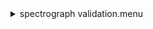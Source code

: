 <details><summary>spectrograph validation.menu</summary><blockquote><pre><details><summary>spectragraph_validation.cbk</summary><blockquote><pre><details><summary>1079_13wave_1beam_16sums_1rep_BOTH.rcp</summary><blockquote><pre>data	rcam	both	1079.14	   16
data	rcam	both	1079.25	   16
data	rcam	both	1079.36	   16
data	rcam	both	1079.47	   16
data	rcam	both	1079.58	   16
data	rcam	both	1079.69	   16
data	rcam	both	1079.80	   16
data	rcam	both	1079.91	   16
data	rcam	both	1080.02	   16
data	rcam	both	1080.13	   16
data	rcam	both	1080.24	   16
data	rcam	both	1080.35	   16
data	rcam	both	1080.46	   16
The above script included:1.1743333333333332 minutes of data collection</pre></blockquote></details>The above script included:1.1743333333333332 minutes of data collection</pre></blockquote></details></pre></blockquote></details>